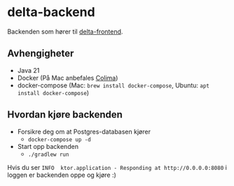# delta-backend

Backenden som hører til [delta-frontend](https://github.com/navikt/delta-frontend).

## Avhengigheter

- Java 21
- Docker (På Mac anbefales [Colima](https://github.com/abiosoft/colima))
- docker-compose (Mac: `brew install docker-compose`, Ubuntu: `apt install docker-compose`)

## Hvordan kjøre backenden

- Forsikre deg om at Postgres-databasen kjører
  - `docker-compose up -d`
- Start opp backenden
  - `./gradlew run`

Hvis du ser `INFO  ktor.application - Responding at http://0.0.0.0:8080` i loggen er backenden oppe og kjøre :)
